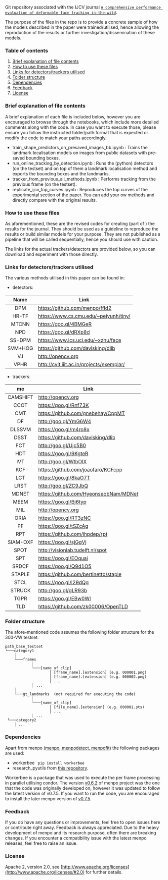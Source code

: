 Git repository associated with the IJCV journal [`A comprehensive performance evaluation of deformable face tracking in-the-wild`](https://ibug.doc.ic.ac.uk/media/uploads/documents/ijcv_deformable_tracking_review.pdf).

The purpose of the files in the repo is to provide a concrete sample of how the models described in the paper were trained/utilised, hence allowing the reproduction of the results or further investigation/dissemination of these models.

### **Table of contents**
1. [Brief explanation of file contents](#brief_intro)
2. [How to use these files](#how_to_use)
3. [Links for detectors/trackers utilised](#links)
4. [Folder structure](#structure)
5. [Dependencies](#dependencies)
6. [Feedback](#feedback)
7. [License](#license)


<a name="brief_intro"></a>
### **Brief explanation of file contents**
A brief explanation of each file is included below, however you are encouraged to browse through the notebooks, which include more detailed comments along with the code. In case you want to execute those, please ensure you follow the instructed folder/path format that is expected or modify the code to match your paths accordingly.

* train_shape_predictors_on_presaved_images_bb.ipynb : Trains the landmark localisation models on images from public datasets with pre-saved bounding boxes.
* run_online_tracking_by_detection.ipynb : Runs the (python) detectors (on the testset) and on top of them a landmark localisation method and exports the bounding boxes and the landmarks. 
* tracker_from_previous_all_methods.ipynb : Performs tracking from the previous frame (on the testset). 
* replicate_ijcv_top_curves.ipynb : Reproduces the top curves of the experimental section of the paper. You can add your ow methods and directly compare with the original results.


<a name="how_to_use"></a>
### **How to use these files**
As aforementioned, these are the revised codes for creating (part of ) the results for the journal. They should be used as a guideline to reproduce the results or build similar models for your purpose. They are not published as a pipeline that will be called sequentially, hence you should use with caution.

The links for the actual trackers/detectors are provided below, so you can download and experiment with those directly.


<a name="links"></a>
### **Links for detectors/trackers utilised**

The various methods utilised in this paper can be found in:

* detectors:

| Name    |  Link                                     |
|:---------:|-------------------------------------------|
| DPM     | https://github.com/menpo/ffld2            |
| HR-TF   | https://www.cs.cmu.edu/~peiyunh/tiny/     |
| MTCNN   | https://goo.gl/4BMGeR                     |
| NPD     | https://goo.gl/dRXp8d                     |
| SS-DPM  | https://www.ics.uci.edu/~xzhu/face        |
| SVM+HOG | https://github.com/davisking/dlib         |
| VJ      | http://opencv.org                         |
| VPHR    | http://cvit.iiit.ac.in/projects/exemplar/ |

* trackers:

me     | Link                                  |
|:----------:|---------------------------------------|
| CAMSHIFT | http://opencv.org                     |
| CCOT     | https://goo.gl/Rnf73K                 |
| CMT      | https://github.com/gnebehay/CppMT     |
| DF       | http://goo.gl/YmG6W4                  |
| DLSSVM   | https://goo.gl/m4ro8x                 |
| DSST     | https://github.com/davisking/dlib     |
| FCT      | http://goo.gl/Ujc5B0                  |
| HDT      | https://goo.gl/9KgteR                 |
| IVT      | http://goo.gl/WtbOIX                  |
| KCF      | https://github.com/joaofaro/KCFcpp    |
| LCT      | https://goo.gl/8kaO7T                 |
| LRST     | http://goo.gl/ZC9JbQ                  |
| MDNET    | https://github.com/HyeonseobNam/MDNet |
| MEEM     | https://goo.gl/Bj6typ                 |
| MIL      | http://opencv.org                     |
| ORIA     | https://goo.gl/RT3zNC                 |
| PF       | https://goo.gl/tSZcAg                 |
| RPT      | https://github.com/ihpdep/rpt         |
| SIAM-OXF | https://goo.gl/sjGgVj                 |
| SPOT     | http://visionlab.tudelft.nl/spot      |
| SPT      | https://goo.gl/EOquai                 |
| SRDCF    | https://goo.gl/Q9d1O5                 |
| STAPLE   | https://github.com/bertinetto/staple  |
| STCL     | https://goo.gl/l29dQg                 |
| STRUCK   | http://goo.gl/gLR93b                  |
| TGPR     | https://goo.gl/EBw0WI                 |
| TLD      | https://github.com/zk00006/OpenTLD    |


<a name="structure"></a>
### **Folder structure**
The afore-mentioned code assumes the following folder structure for the 300-VW testset: 

```
path_base_testset
└───category1
    │
    └───frames
            │
            └───[name_of_clip]
                    │ [frame_name].[extension] (e.g. 000001.png)
                    │ [frame_name].[extension] (e.g. 000002.png)
                    │ ...
            │ ...
    │
    └───gt_landmarks  (not required for executing the code)
            │
            └───[name_of_clip]
                    │ [file_name].[extension] (e.g. 000001.pts)
                    │ ...
            │ ...
 └───category2
    │ ...
```

<a name="dependencies"></a>
### **Dependencies**
Apart from menpo [(menpo, menpodetect, menpofit)](https://github.com/menpo/menpo) the following packages are used: 
* workerbee ``` pip install workerbee```
* research_pyutils from [this repository](https://github.com/grigorisg9gr/pyutils).

Workerbee is a package that was used to execute the per frame processing in parallel utilising condor.
The version [v0.6.2](https://github.com/menpo/menpo/tree/v0.6.2) of menpo project was the one that the code was originally developed on, however it was updated to follow the latest version of v0.7.5. If you want to run the code, you are encouraged to install the later menpo version of [v0.7.5](https://github.com/menpo/menpo/releases/tag/v0.7.5).


<a name="feedback"></a>
### **Feedback**
If you do have any questions or improvements, feel free to open issues here or contribute right away. Feedback is always appreciated.
Due to the heavy development of menpo and its research purpose, often there are breaking changes. If you encounter a compatibility issue with the latest menpo releases, feel free to raise an issue. 


<a name="license"></a>
### **License**
Apache 2, version 2.0, see [http://www.apache.org/licenses](http://www.apache.org/licenses/#2.0) for further details.

